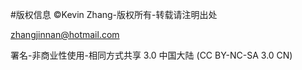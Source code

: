 #版权信息
&copy;Kevin Zhang-版权所有-转载请注明出处

zhangjinnan@hotmail.com

署名-非商业性使用-相同方式共享 3.0 中国大陆 (CC BY-NC-SA 3.0 CN)
